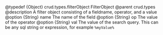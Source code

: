 @typedef {Object} crud.types.filterObject FilterObject
@parent crud.types
@description A filter object consisting of a fieldname, operator, and a value
@option {String} name The name of the field
@option {String} op The value of the operator
@option {String} val The value of the search query. This can be any sql string or expression, for example `%myValue%`
